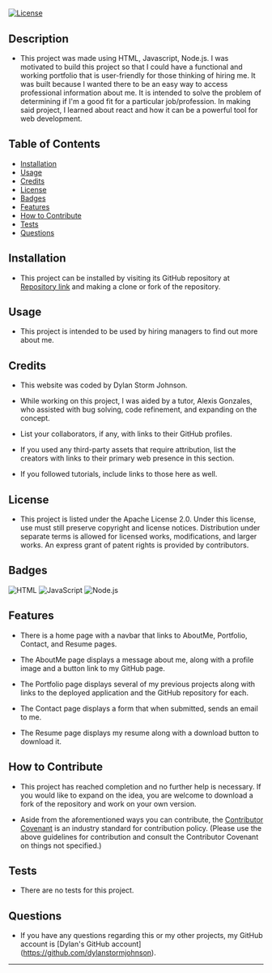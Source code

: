 # <react-portfolio>

[![License](https://img.shields.io/badge/License-Apache_2.0-blue.svg)](https://opensource.org/licenses/Apache-2.0)

## Description

- This project was made using HTML, Javascript, Node.js.  I was motivated to build this project so that I could have a functional and working portfolio that is user-friendly for those thinking of hiring me.  It was built because I wanted there to be an easy way to access professional information about me.  It is intended to solve the problem of determining if I'm a good fit for a particular job/profession.  In making said project, I learned about react and how it can be a powerful tool for web development.

## Table of Contents

- [Installation](#installation)
- [Usage](#usage)
- [Credits](#credits)
- [License](#license)
- [Badges](#badges)
- [Features](#features)
- [How to Contribute](#how-to-contribute)
- [Tests](#tests)
- [Questions](#questions)

## Installation

- This project can be installed by visiting its GitHub repository at [Repository link](https://github.com/dylanstormjohnson/react-portfolio) and making a clone or fork of the repository.

## Usage

- This project is intended to be used by hiring managers to find out more about me.

## Credits
- This website was coded by Dylan Storm Johnson.

- While working on this project, I was aided by a tutor, Alexis Gonzales, who assisted with bug solving, code refinement, and expanding on the concept.

- List your collaborators, if any, with links to their GitHub profiles.

- If you used any third-party assets that require attribution, list the creators with links to their primary web presence in this section.

- If you followed tutorials, include links to those here as well.

## License

- This project is listed under the Apache License 2.0.  Under this license, use must still preserve copyright and license notices.  Distribution under separate terms is allowed for licensed works, modifications, and larger works.  An express grant of patent rights is provided by contributors.

## Badges

![HTML](https://img.shields.io/badge/-HTML5-black?style=flat-square&logo=html5)  ![JavaScript](https://img.shields.io/badge/-JavaScript-black?style=flat-square&logo=javascript)   ![Node.js](https://img.shields.io/badge/-Node.js-black?style=flat-square&logo=node.js) 

## Features

- There is a home page with a navbar that links to AboutMe, Portfolio, Contact, and Resume pages.

- The AboutMe page displays a message about me, along with a profile image and a button link to my GitHub page.

- The Portfolio page displays several of my previous projects along with links to the deployed application and the GitHub repository for each.

- The Contact page displays a form that when submitted, sends an email to me.

- The Resume page displays my resume along with a download button to download it.

## How to Contribute

- This project has reached completion and no further help is necessary.  If you would like to expand on the idea, you are welcome to download a fork of the repository and work on your own version.

- Aside from the aforementioned ways you can contribute, the [Contributor Covenant](https://www.contributor-covenant.org/) is an industry standard for contribution policy.  (Please use the above guidelines for contribution and consult the Contributor Covenant on things not specified.)

## Tests

- There are no tests for this project.

## Questions

- If you have any questions regarding this or my other projects, my GitHub account is [Dylan's GitHub account] (https://github.com/dylanstormjohnson).
---